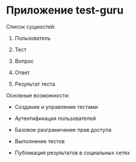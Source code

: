 # Приложение test-guru

Список сущностей:

1. Пользователь

2. Тест

3. Вопрос

4. Ответ

5. Результат теста

Основные возможности:

* Создание и управление тестами

* Аутентификация пользователей

* Базовое разграничение прав доступа

* Выполнение тестов

* Публикация результатов в социальных сетях

